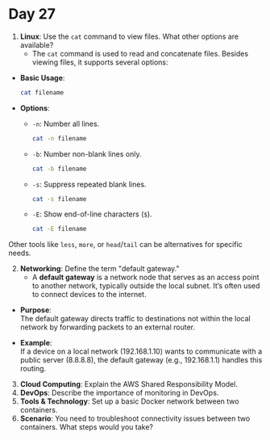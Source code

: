 # Day 27


1. **Linux**: Use the `cat` command to view files. What other options are available?
    * The `cat` command is used to read and concatenate files. Besides viewing files, it supports several options:

- **Basic Usage**:  
  ```bash
  cat filename
  ```

- **Options**:  
  - `-n`: Number all lines.  
    ```bash
    cat -n filename
    ```
  - `-b`: Number non-blank lines only.  
    ```bash
    cat -b filename
    ```
  - `-s`: Suppress repeated blank lines.  
    ```bash
    cat -s filename
    ```
  - `-E`: Show end-of-line characters (`$`).  
    ```bash
    cat -E filename
    ```

Other tools like `less`, `more`, or `head`/`tail` can be alternatives for specific needs.


2. **Networking**: Define the term "default gateway."
   * A **default gateway** is a network node that serves as an access point to another network, typically outside the local subnet. It’s often used to connect devices to the internet.

- **Purpose**:  
  The default gateway directs traffic to destinations not within the local network by forwarding packets to an external router.

- **Example**:  
  If a device on a local network (192.168.1.10) wants to communicate with a public server (8.8.8.8), the default gateway (e.g., 192.168.1.1) handles this routing.


3. **Cloud Computing**: Explain the AWS Shared Responsibility Model.
4. **DevOps**: Describe the importance of monitoring in DevOps.
5. **Tools & Technology**: Set up a basic Docker network between two containers.
6. **Scenario**: You need to troubleshoot connectivity issues between two containers. What steps would you take?

